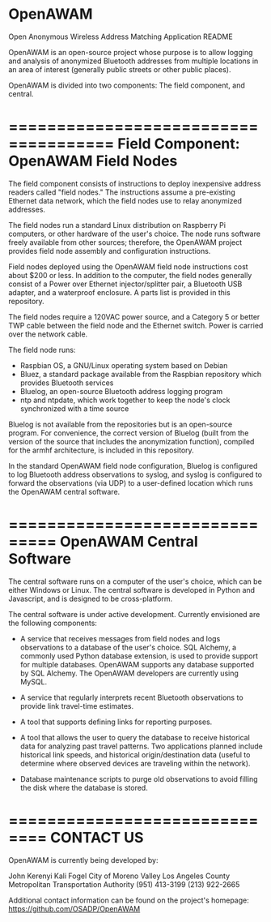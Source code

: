 # OpenAWAM
Open Anonymous Wireless Address Matching Application 
README

OpenAWAM is an open-source project whose purpose is to allow logging and
analysis of anonymized Bluetooth addresses from multiple locations in
an area of interest (generally public streets or other public places).

OpenAWAM is divided into two components: The field component, and central.


=====================================
Field Component: OpenAWAM Field Nodes
=====================================

The field component consists of instructions to deploy inexpensive
address readers called "field nodes." The instructions assume a pre-existing
Ethernet data network, which the field nodes use to relay anonymized
addresses.

The field nodes run a standard Linux distribution on Raspberry Pi 
computers, or other hardware of the user's choice. The node runs
software freely available from other sources; therefore, the OpenAWAM
project provides field node assembly and configuration instructions.

Field nodes deployed using the OpenAWAM field node instructions cost about
$200 or less. In addition to the computer, the field nodes generally consist
of a Power over Ethernet injector/splitter pair, a Bluetooth USB adapter,
and a waterproof enclosure. A parts list is provided in this repository.

The field nodes require a 120VAC power source, and a Category 5 or better
TWP cable between the field node and the Ethernet switch. Power is carried
over the network cable.

The field node runs:

- Raspbian OS, a GNU/Linux operating system based on Debian
- Bluez, a standard package available from the Raspbian repository
  which provides Bluetooth services
- Bluelog, an open-source Bluetooth address logging program
- ntp and ntpdate, which work together to keep the node's clock
  synchronized with a time source

Bluelog is not available from the repositories but is an open-source
program. For convenience, the correct version of Bluelog (built from
the version of the source that includes the anonymization function),
compiled for the armhf architecture, is included in this repository.

In the standard OpenAWAM field node configuration, Bluelog is configured
to log Bluetooth address observations to syslog, and syslog is configured
to forward the observations (via UDP) to a user-defined location which runs
the OpenAWAM central software.


===============================
OpenAWAM Central Software
===============================

The central software runs on a computer of the user's choice, which can be
either Windows or Linux. The central software is developed in Python and
Javascript, and is designed to be cross-platform.

The central software is under active development. Currently envisioned are
the following components:

- A service that receives messages from field nodes and logs observations
  to a database of the user's choice. SQL Alchemy, a commonly used Python
  database extension, is used to provide support for multiple databases.
  OpenAWAM supports any database supported by SQL Alchemy. The OpenAWAM
  developers are currently using MySQL.

- A service that regularly interprets recent Bluetooth observations to
  provide link travel-time estimates.

- A tool that supports defining links for reporting purposes.

- A tool that allows the user to query the database to receive historical
  data for analyzing past travel patterns. Two applications planned include
  historical link speeds, and historical origin/destination data (useful
  to determine where observed devices are traveling within the network).

- Database maintenance scripts to purge old observations to avoid filling
  the disk where the database is stored.
  
==============================
CONTACT US
==============================

OpenAWAM is currently being developed by:

John Kerenyi                      Kali Fogel
City of Moreno Valley             Los Angeles County Metropolitan Transportation Authority
(951) 413-3199                    (213) 922-2665

Additional contact information can be found on the project's homepage:
https://github.com/OSADP/OpenAWAM
